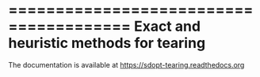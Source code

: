 =======================================
Exact and heuristic methods for tearing
=======================================

The documentation is available at https://sdopt-tearing.readthedocs.org

